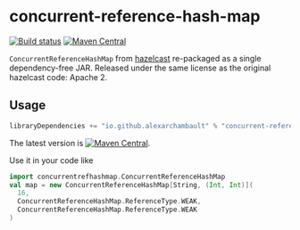 # concurrent-reference-hash-map

[![Build status](https://github.com/coursier/concurrent-reference-hash-map/workflows/CI/badge.svg)](https://github.com/coursier/concurrent-reference-hash-map/actions?query=workflow%3ACI)
[![Maven Central](https://img.shields.io/maven-central/v/io.github.alexarchambault/concurrent-reference-hash-map.svg)](https://maven-badges.herokuapp.com/maven-central/io.github.alexarchambault/concurrent-reference-hash-map)

`ConcurrentReferenceHashMap` from [hazelcast](https://github.com/hazelcast/hazelcast/blob/bacfd050453824df221393be89b847beeec50ce0/hazelcast/src/main/java/com/hazelcast/internal/util/ConcurrentReferenceHashMap.java)
re-packaged as a single dependency-free JAR. Released under the same license
as the original hazelcast code: Apache 2.

## Usage

```scala
libraryDependencies += "io.github.alexarchambault" % "concurrent-reference-hash-map" % "1.0.0"
```

The latest version is [![Maven Central](https://img.shields.io/maven-central/v/io.github.alexarchambault/concurrent-reference-hash-map.svg)](https://maven-badges.herokuapp.com/maven-central/io.github.alexarchambault/concurrent-reference-hash-map).

Use it in your code like
```scala
import concurrentrefhashmap.ConcurrentReferenceHashMap
val map = new ConcurrentReferenceHashMap[String, (Int, Int)](
  16,
  ConcurrentReferenceHashMap.ReferenceType.WEAK,
  ConcurrentReferenceHashMap.ReferenceType.WEAK
)
```
